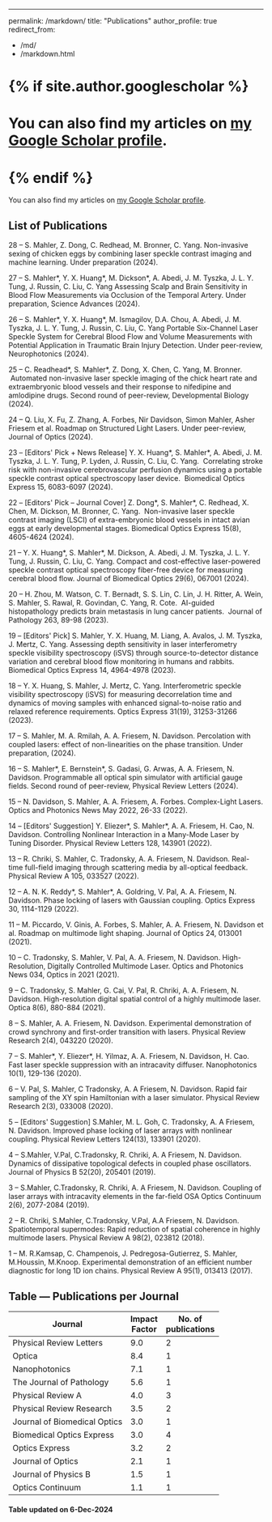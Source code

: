 ---
permalink: /markdown/
title: "Publications"
author_profile: true
redirect_from: 
  - /md/
  - /markdown.html

# {% if site.author.googlescholar %}
 # <div class="wordwrap">You can also find my articles on <a href="{{site.author.googlescholar}}">my Google Scholar profile</a>.</div>
# {% endif %}

<div class="wordwrap">You can also find my articles on <a href="{https://scholar.google.com/citations?user=SgCFU64AAAAJ&hl=en}">my Google Scholar profile</a>.</div>
  
## List of Publications
28 – S. Mahler, Z. Dong, C. Redhead, M. Bronner, C. Yang. Non-invasive sexing of chicken eggs by combining laser speckle contrast imaging and machine learning. Under preparation (2024).

27 – S. Mahler*, Y. X. Huang*, M. Dickson*, A. Abedi, J. M. Tyszka, J. L. Y. Tung, J. Russin, C. Liu, C. Yang Assessing Scalp and Brain Sensitivity in Blood Flow Measurements via Occlusion of the Temporal Artery. Under preparation, Science Advances (2024).

26 – S. Mahler*, Y. X. Huang*, M. Ismagilov, D.A. Chou, A. Abedi, J. M. Tyszka, J. L. Y. Tung, J. Russin, C. Liu, C. Yang Portable Six-Channel Laser Speckle System for Cerebral Blood Flow and Volume Measurements with Potential Application in Traumatic Brain Injury Detection. Under peer-review, Neurophotonics (2024).

25 – C. Readhead*, S. Mahler*, Z. Dong, X. Chen, C. Yang, M. Bronner.  Automated non-invasive laser speckle imaging of the chick heart rate and extraembryonic blood vessels and their response to nifedipine and amlodipine drugs. Second round of peer-review, Developmental Biology (2024).

24 – Q. Liu, X. Fu, Z. Zhang, A. Forbes, Nir Davidson, Simon Mahler, Asher Friesem et al. Roadmap on Structured Light Lasers. Under peer-review, Journal of Optics (2024).

23 – [Editors' Pick + News Release] Y. X. Huang*, S. Mahler*, A. Abedi, J. M. Tyszka, J. L. Y. Tung, P. Lyden, J. Russin, C. Liu, C. Yang.  Correlating stroke risk with non-invasive cerebrovascular perfusion dynamics using a portable speckle contrast optical spectroscopy laser device.  Biomedical Optics Express 15, 6083-6097 (2024).

22 – [Editors' Pick – Journal Cover] Z. Dong*, S. Mahler*, C. Redhead, X. Chen, M. Dickson, M. Bronner, C. Yang.  Non-invasive laser speckle contrast imaging (LSCI) of extra-embryonic blood vessels in intact avian eggs at early developmental stages. Biomedical Optics Express 15(8), 4605-4624 (2024).

21 – Y. X. Huang*, S. Mahler*, M. Dickson, A. Abedi, J. M. Tyszka, J. L. Y. Tung, J. Russin, C. Liu, C. Yang. Compact and cost-effective laser-powered speckle contrast optical spectroscopy fiber-free device for measuring cerebral blood flow. Journal of Biomedical Optics 29(6), 067001 (2024).

20 – H. Zhou, M. Watson, C. T. Bernadt, S. S. Lin, C. Lin, J. H. Ritter, A. Wein, S. Mahler, S. Rawal, R. Govindan, C. Yang, R. Cote.  AI-guided histopathology predicts brain metastasis in lung cancer patients.  Journal of Pathology 263, 89-98 (2023). 

19 – [Editors' Pick] S. Mahler, Y. X. Huang, M. Liang, A. Avalos, J. M. Tyszka, J. Mertz, C. Yang. Assessing depth sensitivity in laser interferometry speckle visibility spectroscopy (iSVS) through source-to-detector distance variation and cerebral blood flow monitoring in humans and rabbits. Biomedical Optics Express 14, 4964-4978 (2023).

18 – Y. X. Huang, S. Mahler, J. Mertz, C. Yang. Interferometric speckle visibility spectroscopy (iSVS) for measuring decorrelation time and dynamics of moving samples with enhanced signal-to-noise ratio and relaxed reference requirements. Optics Express 31(19), 31253-31266 (2023).

17 – S. Mahler, M. A. Rmilah, A. A. Friesem, N. Davidson. Percolation with coupled lasers: effect of non-linearities on the phase transition. Under preparation, (2024).

16 – S. Mahler*, E. Bernstein*, S. Gadasi, G. Arwas, A. A. Friesem, N. Davidson. Programmable all optical spin simulator with artificial gauge fields. Second round of peer-review, Physical Review Letters (2024).

15 – N. Davidson, S. Mahler, A. A. Friesem, A. 
Forbes. Complex-Light Lasers. Optics and Photonics News May 2022, 26-33 (2022).

14 – [Editors' Suggestion] Y. Eliezer*, S. Mahler*, A. A. Friesem, H. Cao, N. Davidson. Controlling Nonlinear Interaction in a Many-Mode Laser by Tuning Disorder. Physical Review Letters 128, 143901 (2022).

13 – R. Chriki, S. Mahler, C. Tradonsky, A. A. Friesem, N. Davidson. Real-time full-field imaging through scattering media by all-optical feedback. Physical Review A 105, 033527 (2022).

12 – A. N. K. Reddy*, S. Mahler*, A. Goldring, V. Pal, A. A. Friesem, N. Davidson. Phase locking of lasers with Gaussian coupling. Optics Express 30, 1114-1129 (2022).

11 – M. Piccardo, V. Ginis, A. Forbes, S. Mahler, A. A. Friesem, N. Davidson et al. Roadmap on multimode light shaping. Journal of Optics 24, 013001 (2021).

10 – C. Tradonsky, S. Mahler, V. Pal, A. A. Friesem, N. Davidson. High-Resolution, Digitally Controlled Multimode Laser. Optics and Photonics News 034, Optics in 2021
(2021).

9 – C. Tradonsky, S. Mahler, G. Cai, V. Pal, R. Chriki, A. A. Friesem, N. Davidson. High-resolution digital spatial control of a highly multimode laser. Optica 8(6), 880-884 (2021).

8 – S. Mahler, A. A. Friesem, N. Davidson. Experimental demonstration of crowd synchrony and first-order transition with lasers. Physical Review Research 2(4), 043220 (2020).

7 – S. Mahler*, Y. Eliezer*, H. Yilmaz, A. A. Friesem, N. Davidson, H. Cao. Fast laser speckle suppression with an intracavity diffuser. Nanophotonics 10(1), 129-136 (2020).

6 – V. Pal, S. Mahler, C Tradonsky, A. A Friesem, N. Davidson. Rapid fair sampling of the XY spin Hamiltonian with a laser simulator.
Physical Review Research 2(3), 033008 (2020).

5 – [Editors' Suggestion] S.Mahler, M. L. Goh, C. Tradonsky, A. A Friesem, N. Davidson. Improved phase locking of laser arrays with nonlinear coupling. Physical Review Letters 124(13), 133901 (2020). 

4 – S.Mahler, V.Pal, C.Tradonsky, R. Chriki, A. A Friesem, N.
Davidson. Dynamics of dissipative topological defects in coupled phase oscillators. Journal of Physics B 52(20), 205401 (2019).

3 – S.Mahler, C.Tradonsky, R. Chriki, A. A Friesem, N. Davidson. Coupling of laser arrays with intracavity elements in the
far-field OSA Optics Continuum 2(6), 2077-2084 (2019). 

2 – R. Chriki, S.Mahler, C.Tradonsky, V.Pal, A.A Friesem, N.
Davidson. Spatiotemporal supermodes: Rapid
reduction of spatial coherence in highly multimode lasers. Physical Review A 98(2), 023812 (2018).

1 – M. R.Kamsap, C. Champenois, J. Pedregosa-Gutierrez, S. Mahler,
M.Houssin, M.Knoop. Experimental
demonstration of an efficient number diagnostic for long 1D ion chains. Physical Review A
95(1), 013413 (2017).


## Table — Publications per Journal

| Journal                            | Impact <br> Factor   | No. of <br> publications|
| --------                           | ------               | --- |
| Physical Review Letters            | 9.0                  | 2   |
| Optica                             | 8.4                  | 1   |
| Nanophotonics                      | 7.1                  | 1   |
| The Journal of Pathology           | 5.6                  | 1   |
| Physical Review A                  | 4.0                  | 3   |
| Physical Review Research           | 3.5                  | 2   |
| Journal of Biomedical Optics       | 3.0                  | 1   |
| Biomedical Optics Express          | 3.0                  | 4   |
| Optics Express                     | 3.2                  | 2   |
| Journal of Optics                  | 2.1                  | 1   |
| Journal of Physics B               | 1.5                  | 1   |
| Optics Continuum                   | 1.1                  | 1   |

#### Table updated on 6-Dec-2024




